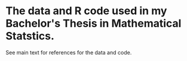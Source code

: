 # The data and R code used in my Bachelor's Thesis in Mathematical Statstics. 
See main text for references for the data and code.
